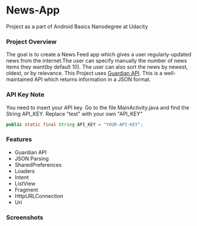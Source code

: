 # News-App

Project as a part of Android Basics Nanodegree at Udacity
### Project Overview
The goal is to create a News Feed app which gives a user regularly-updated news from the internet.The user can specify manually
the number of news items they want(by default 10). The user can also sort the news by newest, oldest, or by relevance.
This Project uses [Guardian API](https://open-platform.theguardian.com/documentation/). This is a well-maintained API which
returns information in a JSON format.
### API Key Note
You need to insert your API key. Go to the file MainActivity.java and find the String API_KEY. Replace "test" with your own "API_KEY"
```java
public static final String API_KEY = "YOUR-API-KEY";
```
### Features
- Guardian API
- JSON Parsing
- SharedPreferences
- Loaders
- Intent
- ListView
- Fragment
- HttpURLConnection
- Uri
### Screenshots
